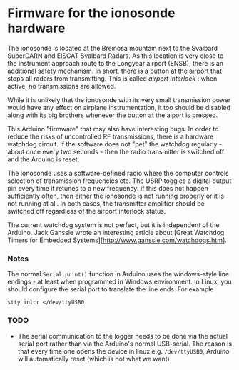 # Firmware for the ionosonde hardware

The ionosonde is located at the Breinosa mountain next to the Svalbard SuperDARN and EISCAT Svalbard Radars. As this location is very close to the instrument approach route to the Longyear airport (ENSB), there is an additional safety mechanism. In short, there is a button at the airport that stops all radars from transmitting. This is called *airport interlock* : when active, no transmissions are allowed.

While it is unlikely that the ionosonde with its very small transmission power would have any effect on airplane instrumentation, it too should be disabled along with its big brothers whenever the button at the aiport is pressed.

This Arduino "firmware" that may also have interesting bugs. In order to reduce the risks of uncontrolled RF transmissions, there is a hardware watchdog circuit. If the software does not "pet" the watchdog regularly - about once every two seconds - then the radio transmitter is switched off and the Arduino is reset.

The ionosonde uses a software-defined radio where the computer controls selection of transmission frequencies etc. The USRP toggles a digital output pin every time it retunes to a new frequency: if this does not happen sufficiently often, then either the ionosonde is not running properly or it is not running at all. In both cases, the transmitter amplifier should be switched off regardless of the airport interlock status.

The current watchdog system is not perfect, but it is independent of the Arduino. Jack Ganssle wrote an interesting article about [Great Watchdog Timers for Embedded Systems][http://www.ganssle.com/watchdogs.htm]. 

### Notes

The normal `Serial.print()` function in Arduino uses the windows-style line endings - at least when programmed in Windows environment. In Linux, you should configure the serial port to translate the line ends. For example

`stty inlcr </dev/ttyUSB0`

### TODO
* The serial communication to the logger needs to be done via the actual serial port rather than via the Arduino's normal USB-serial. The reason is that every time one opens the device in linux e.g. `/dev/ttyUSB0`, Arduino will automatically reset (which is not what we want)
